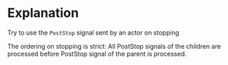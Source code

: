 # Explanation

Try to use the `PostStop` signal sent by an actor on stopping

The ordering on stopping is strict:
All PostStop signals of the children are processed before PostStop signal of the parent is processed.